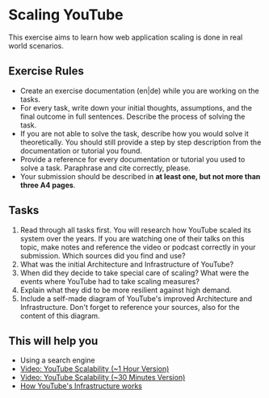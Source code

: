 # Scaling YouTube

This exercise aims to learn how web application scaling is done in real world scenarios.

## Exercise Rules

- Create an exercise documentation (en|de) while you are working on the tasks.
- For every task, write down your initial thoughts, assumptions, and the final outcome in full sentences. Describe the process of solving the task.
- If you are not able to solve the task, describe how you would solve it theoretically. You should still provide a step by step description from the documentation or tutorial you found.
- Provide a reference for every documentation or tutorial you used to solve a task. Paraphrase and cite correctly, please.
- Your submission should be described in __at least one, but not more than three A4 pages__.

## Tasks

1. Read through all tasks first. You will research how YouTube scaled its system over the years. If you are watching one of their talks on this topic, make notes and reference the video or podcast correctly in your submission. Which sources did you find and use?
2. What was the initial Architecture and Infrastructure of YouTube?
3. When did they decide to take special care of scaling? What were the events where YouTube had to take scaling measures?
4. Explain what they did to be more resilient against high demand.
5. Include a self-made diagram of YouTube's improved Architecture and Infrastructure. Don't forget to reference your sources, also for the content of this diagram.

## This will help you

- Using a search engine
- [Video: YouTube Scalability (~1 Hour Version)](https://www.youtube.com/watch?v=w5WVu624fY8)
- [Video: YouTube Scalability (~30 Minutes Version)](https://www.youtube.com/watch?v=HXevnuOOy48)
- [How YouTube's Infrastructure works](http://letmegooglethat.com/?q=how+youtube+infrastructure+works)
